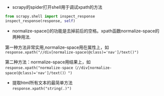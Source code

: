 - scrapy的spider打开shell用于调试xpath的方法 
```python
from scrapy.shell import inspect_response
inspect_response(response, self)
```

- normalize-space()的功能是去掉前后的空格。xpath函数normalize-space的两种用法.

第一种方法非常实用,normalize-space用在属性上，如  
`response.xpath("//div[normalize-space(@class)='nav']/text()")`

第二种方法：normalize-space用结果上，如  
`response.xpath("normalize-space（//div[normalize-space(@class)='nav']/text()）")`

- 提取html所有文本的最简单方法   
`response.xpath("string(.)")
`